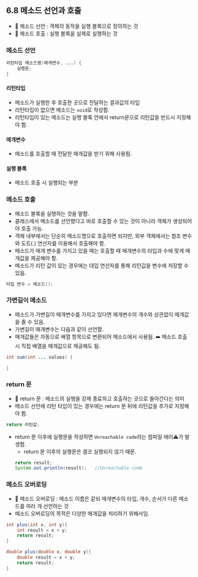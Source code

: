 ## 6.8 메소드 선언과 호출
- 💠 메소드 선언 : 객체의 동작을 실행 블록으로 정의하는 것
- 💠 메소드 호출 : 실행 블록을 실제로 실행하는 것

### 메소드 선언
```java
리턴타입 메소드명(매개변수, ...) {
    실행문;
}
```
#### 리턴타입
- 메소드가 실행한 후 호출한 곳으로 전달하는 결과값의 타입
- 리턴타입이 없으면 메소드는 `void`로 작성함.
- 리턴타입이 있는 메소드는 실행 블록 안에서 return문으로 리턴값을 반드시 지정해야 함.

#### 매개변수
- 메소드를 호출할 때 전달한 매개값을 받기 위해 사용됨.

#### 실행 블록
- 메소드 호출 시 실행되는 부분


### 메소드 호출
- 메소드 블록을 실행하는 것을 말함.
- 클래스에서 메소드를 선언했다고 바로 호출할 수 있는 것이 아니라 객체가 생성되어야 호출 가능.
- 객체 내부에서는 단순히 메소드명으로 호출하면 되지만, 외부 객체에서는 참조 변수와 도트(.) 연산자를 이용해서 호출해야 함.
- 메소드가 매개 변수를 가지고 있을 때는 호출할 때 매개변수의 타입과 수에 맞게 매개값을 제공해야 함.
- 메소드가 리턴 값이 있는 경우에는 대입 연산자를 통해 리턴값을 변수에 저장할 수 있음.
```java
타입 변수 = 메소드();
```

### 가변길이 메소드
- 메소드가 가변길이 매개변수를 가지고 있다면 매개변수의 개수와 상관없이 매개값을 줄 수 있음.
- 가변길이 매개변수는 다음과 같이 선언함.
- 매개값들은 자동으로 배열 항목으로 변환되어 메소드에서 사용됨. ➡️ 메소드 호출 시 직접 배열을 매개값으로 제공해도 됨.
```java
int sum(int ... values) {
    
}
```

### return 문
- 💠 return 문 : 메소드의 실행을 강제 종료하고 호출하는 곳으로 돌아간다는 의미
- 메소드 선언에 리턴 타입이 있는 경우에는 return 문 뒤에 리턴값을 추가로 지정해야 함.
```java
return 리턴값;
```
- return 문 이후에 실행문을 작성하면 `Unreachable code`라는 컴파일 에러⚠️가 발생함.
  - return 문 이후의 실행문은 결코 실행되지 않기 때문.
  ```java
  return result;
  System.out.println(result);   //Unreachable code
  ```
  
### 메소드 오버로딩
- 💠 메소드 오버로딩 : 메소드 이름은 같되 매개변수의 타입, 개수, 순서가 다른 메소드를 여러 개 선언하는 것
- 메소드 오버로딩의 목적은 다양한 매개값을 처리하기 위해서임.
```java
int plus(int x, int y){
    int result = x + y;
    return result;
}

double plus(double x, double y){
    double result = x + y;
    return result;
}
```